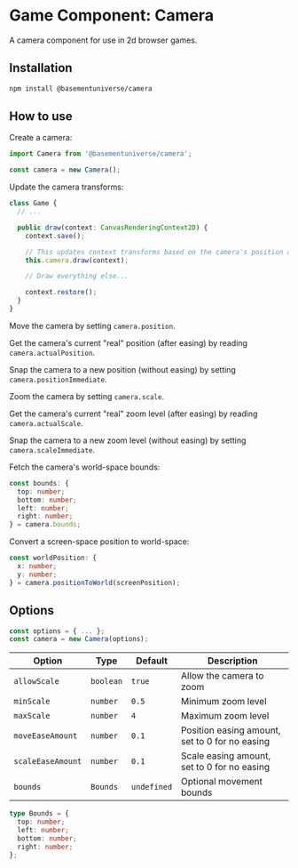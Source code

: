 # Game Component: Camera

A camera component for use in 2d browser games.

## Installation

```bash
npm install @basementuniverse/camera
```

## How to use

Create a camera:

```ts
import Camera from '@basementuniverse/camera';

const camera = new Camera();
```

Update the camera transforms:

```ts
class Game {
  // ...

  public draw(context: CanvasRenderingContext2D) {
    context.save();

    // This updates context transforms based on the camera's position and scale
    this.camera.draw(context);

    // Draw everything else...

    context.restore();
  }
}
```

Move the camera by setting `camera.position`.

Get the camera's current "real" position (after easing) by reading `camera.actualPosition`.

Snap the camera to a new position (without easing) by setting `camera.positionImmediate`.

Zoom the camera by setting `camera.scale`.

Get the camera's current "real" zoom level (after easing) by reading `camera.actualScale`.

Snap the camera to a new zoom level (without easing) by setting `camera.scaleImmediate`.

Fetch the camera's world-space bounds:

```ts
const bounds: {
  top: number;
  bottom: number;
  left: number;
  right: number;
} = camera.bounds;
```

Convert a screen-space position to world-space:

```ts
const worldPosition: {
  x: number;
  y: number;
} = camera.positionToWorld(screenPosition);
```

## Options

```ts
const options = { ... };
const camera = new Camera(options);
```

| Option | Type | Default | Description |
| --- | --- | --- | --- |
| `allowScale` | `boolean` | `true` | Allow the camera to zoom |
| `minScale` | `number` | `0.5` | Minimum zoom level |
| `maxScale` | `number` | `4` | Maximum zoom level |
| `moveEaseAmount` | `number` | `0.1` | Position easing amount, set to 0 for no easing |
| `scaleEaseAmount` | `number` | `0.1` | Scale easing amount, set to 0 for no easing |
| `bounds` | `Bounds` | `undefined` | Optional movement bounds |

```ts
type Bounds = {
  top: number;
  left: number;
  bottom: number;
  right: number;
};
```

